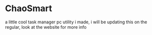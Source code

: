 # ChaoSmart
a little cool task manager pc utility i made, i will be updating this on the regular, look at the website for more info
